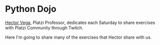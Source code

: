 # Python Dojo

[Hector Vega](https://twitter.com/TerranigmArk), Platzi Professor, dedicates each Saturday to share exercises with Platzi Community through Twitch.

Here I'm going to share many of the exercises that Hector share with us. 